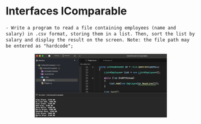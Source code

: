 # Interfaces IComparable

    - Write a program to read a file containing employees (name and salary) in .csv format, storing them in a list. Then, sort the list by salary and display the result on the screen. Note: the file path may be entered as "hardcode";

<p align="center">
  <img src="./screenshots/example1.png" width="350" title="Console">
</p>
